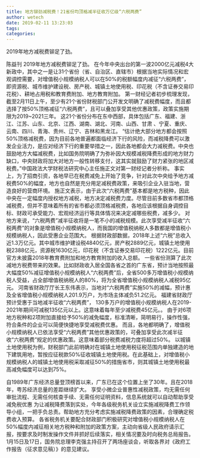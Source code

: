 ```yaml
---
title: 地方铆劲减税费！21省份均顶格减半征收万亿级“六税两费”
author: wetech
date: 2019-02-11 13:23:03
tags: 
categories: 
---
```

2019年地方减税费铆足了劲。
<!-- more -->
陈益刊
2019年地方减税费铆足了劲。
在今年中央出台的第一波2000亿元减税4大新政中，其中之一是让31个省份（省、自治区、直辖市）根据当地实际情况和宏观调控需要，对增值税小规模纳税人可以在50%的税额幅度内减征“六税两费”，即资源税、城市维护建设税、房产税、城镇土地使用税、印花税（不含证券交易印花税）、耕地占用税和教育费附加、地方教育附加。
第一财经记者初步梳理发现，截至2月11日上午，至少有21个省份财税部门公开发文明确了减税费幅度，而且都选择了按50%顶格减征“六税两费”，且可以叠加享受其他优惠政策，政策实施期限为2019~2021三年。
这21个省份分布在东中西部，具体包括广东、福建、浙江、江苏、山东、北京、江西、湖南、湖北、河南、山西、甘肃 、宁夏、重庆、云南、四川、青海、贵州、辽宁、吉林和黑龙江。
“估计绝大部分地方都会按照50%顶格减税费，因为目前各地普遍都面临经济下行的风险，而减税降费可以激发企业活力，是应对经济下行的重要举措之一，因此各地都会大力减税费。中央也鼓励地方大幅减税费，比如国务院明确了为弥补因大规模减税降费形成的地方财力缺口，中央财政将加大对地方一般性转移支付，这其实就鼓励了财力紧张的地区减税费。”中国政法大学财税法研究中心主任施正文对第一财经记者分析称。
事实上，为了招商引资，各地早已在税费减免上开始了竞争，针对此次中央给予地方减税费50%的幅度，地方也自然是充分用足减税费政策，来吸引企业入驻当地，营造良好的营商环境。
施正文表示，由于此次“六税两费”基本都是地方税种，因此中央在一定幅度内授权地方减税，地方决定减税费力度。尽管目前多数省市都顶格减税费，但并不意味着所有的省市都必须顶格减税费，各地应该根据自身调控目标、财政可承受能力、宏观经济运行等具体情况来决定减哪些税费，减多少。
对地方来说，“六税两费”减半征收将是一笔不小的减税规模。此次享受减半征收“六税两费”的对象是增值税小规模纳税人，而我国的增值税纳税人多数都是增值税小规模纳税人，因此受惠企业范围大。
根据财政部数据，2018年上述“六税”总收入近1.3万亿元。其中城市维护建设税4840亿元，房产税2889亿元，城镇土地使用税2388亿元，资源税1630亿元，印花税（不含证券交易印花税）1222亿元。目前官方未披露2018年教育费附加和地方教育附加的收入总额。
一些省份测算了此次减地方税费带来的效果。比如财政收入居全国各省之首的广东省，预计当地按照最大幅度50%减征增值税小规模纳税人“六税两费”后，全省500多万增值税小规模纳税人受益，占全部增值税纳税人的80%，将为全省增值税小规模纳税人减税95亿元。
河南省财政厅厅长王东伟表示，当地对“六税两费”实施50%的减幅，预计惠及全省增值税小规模纳税人201.9万户，为市场主体减负51.2亿元。
福建省财政厅预计受惠于当地减半征收“六税两费”， 130多万户的增值税小规模纳税人在2019-2021年期间可减税135亿元以上。这意味着每年至少减税费45亿元。。
由于对6项地方税种和2项附加直接给予50%的减免幅度，标准清晰，简明易行，操作性强，符合条件的企业可以简便快捷地享受减税费优惠。
而且，各地都明确了，增值税小规模纳税人已依法享受“六税两费”其他优惠政策的，可叠加享受此次减半征收“六税两费”规定的优惠政策。这意味着部分税费减税力度将超过50%。
以城镇土地使用税为例，财税部门此前明确对在城镇土地使用税征税范围内单独建造的地下建筑用地，暂按应征税款50%征收城镇土地使用税。在此基础上，对增值税小规模纳税人的城镇土地使用税采取减征50%的措施省市，则其城镇土地使用税最高减免幅度可以达到75%。
 
 
自1989年广东经济总量登顶榜首以来，广东已在这个位置上坐了30年。且在2018年，粤苏经济总量的差距继续扩大。
享受小微企业普惠性减税政策，均无需任何审批流程、无需任何核查手续、无需任何证明资料，信息系统就可以自动帮助享受减免税优惠
为让减税降费落到实处，今年各级税务机关设立实施减税降费工作领导小组，一把手负总责。帮助地方充分考虑实施减税降费政策的因素，合理确定税费收入预算。
各省税务机关要配合财政部门积极研究对增值税小规模纳税人在50%幅度内减征相关地方税种和附加的政策方案，主动向省级人民政府请示汇报，按要求及时制发操作文件并抓好后续落实，相关情况要及时向税务总局报告。
1月15日及17日，国务院总理李克强主持召开了两场座谈会，听取各界对《政府工作报告（征求意见稿）》的意见建议。
